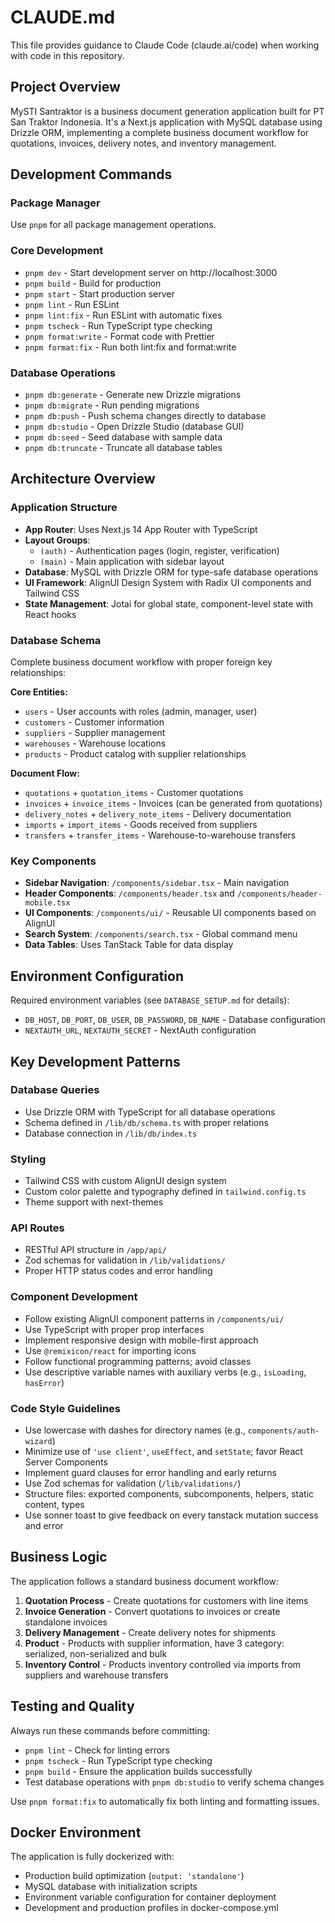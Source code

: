 # CLAUDE.md

This file provides guidance to Claude Code (claude.ai/code) when working with code in this repository.

## Project Overview

MySTI Santraktor is a business document generation application built for PT San Traktor Indonesia. It's a Next.js application with MySQL database using Drizzle ORM, implementing a complete business document workflow for quotations, invoices, delivery notes, and inventory management.

## Development Commands

### Package Manager

Use `pnpm` for all package management operations.

### Core Development

- `pnpm dev` - Start development server on http://localhost:3000
- `pnpm build` - Build for production
- `pnpm start` - Start production server
- `pnpm lint` - Run ESLint
- `pnpm lint:fix` - Run ESLint with automatic fixes
- `pnpm tscheck` - Run TypeScript type checking
- `pnpm format:write` - Format code with Prettier
- `pnpm format:fix` - Run both lint:fix and format:write

### Database Operations

- `pnpm db:generate` - Generate new Drizzle migrations
- `pnpm db:migrate` - Run pending migrations
- `pnpm db:push` - Push schema changes directly to database
- `pnpm db:studio` - Open Drizzle Studio (database GUI)
- `pnpm db:seed` - Seed database with sample data
- `pnpm db:truncate` - Truncate all database tables

## Architecture Overview

### Application Structure

- **App Router**: Uses Next.js 14 App Router with TypeScript
- **Layout Groups**:
  - `(auth)` - Authentication pages (login, register, verification)
  - `(main)` - Main application with sidebar layout
- **Database**: MySQL with Drizzle ORM for type-safe database operations
- **UI Framework**: AlignUI Design System with Radix UI components and Tailwind CSS
- **State Management**: Jotai for global state, component-level state with React hooks

### Database Schema

Complete business document workflow with proper foreign key relationships:

**Core Entities:**

- `users` - User accounts with roles (admin, manager, user)
- `customers` - Customer information
- `suppliers` - Supplier management
- `warehouses` - Warehouse locations
- `products` - Product catalog with supplier relationships

**Document Flow:**

- `quotations` + `quotation_items` - Customer quotations
- `invoices` + `invoice_items` - Invoices (can be generated from quotations)
- `delivery_notes` + `delivery_note_items` - Delivery documentation
- `imports` + `import_items` - Goods received from suppliers
- `transfers` + `transfer_items` - Warehouse-to-warehouse transfers

### Key Components

- **Sidebar Navigation**: `/components/sidebar.tsx` - Main navigation
- **Header Components**: `/components/header.tsx` and `/components/header-mobile.tsx`
- **UI Components**: `/components/ui/` - Reusable UI components based on AlignUI
- **Search System**: `/components/search.tsx` - Global command menu
- **Data Tables**: Uses TanStack Table for data display

## Environment Configuration

Required environment variables (see `DATABASE_SETUP.md` for details):

- `DB_HOST`, `DB_PORT`, `DB_USER`, `DB_PASSWORD`, `DB_NAME` - Database configuration
- `NEXTAUTH_URL`, `NEXTAUTH_SECRET` - NextAuth configuration

## Key Development Patterns

### Database Queries

- Use Drizzle ORM with TypeScript for all database operations
- Schema defined in `/lib/db/schema.ts` with proper relations
- Database connection in `/lib/db/index.ts`

### Styling

- Tailwind CSS with custom AlignUI design system
- Custom color palette and typography defined in `tailwind.config.ts`
- Theme support with next-themes

### API Routes

- RESTful API structure in `/app/api/`
- Zod schemas for validation in `/lib/validations/`
- Proper HTTP status codes and error handling

### Component Development

- Follow existing AlignUI component patterns in `/components/ui/`
- Use TypeScript with proper prop interfaces
- Implement responsive design with mobile-first approach
- Use `@remixicon/react` for importing icons
- Follow functional programming patterns; avoid classes
- Use descriptive variable names with auxiliary verbs (e.g., `isLoading`, `hasError`)

### Code Style Guidelines

- Use lowercase with dashes for directory names (e.g., `components/auth-wizard`)
- Minimize use of `'use client'`, `useEffect`, and `setState`; favor React Server Components
- Implement guard clauses for error handling and early returns
- Use Zod schemas for validation (`/lib/validations/`)
- Structure files: exported components, subcomponents, helpers, static content, types
- Use sonner toast to give feedback on every tanstack mutation success and error

## Business Logic

The application follows a standard business document workflow:

1. **Quotation Process** - Create quotations for customers with line items
2. **Invoice Generation** - Convert quotations to invoices or create standalone invoices
3. **Delivery Management** - Create delivery notes for shipments
4. **Product** - Products with supplier information, have 3 category: serialized, non-serialized and bulk
5. **Inventory Control** - Products inventory controlled via imports from suppliers and warehouse transfers

## Testing and Quality

Always run these commands before committing:

- `pnpm lint` - Check for linting errors
- `pnpm tscheck` - Run TypeScript type checking
- `pnpm build` - Ensure the application builds successfully
- Test database operations with `pnpm db:studio` to verify schema changes

Use `pnpm format:fix` to automatically fix both linting and formatting issues.

## Docker Environment

The application is fully dockerized with:

- Production build optimization (`output: 'standalone'`)
- MySQL database with initialization scripts
- Environment variable configuration for container deployment
- Development and production profiles in docker-compose.yml
